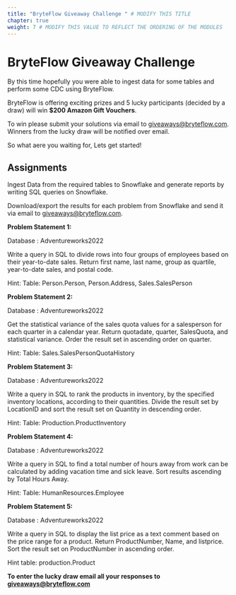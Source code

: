 ```yaml
---
title: "BryteFlow Giveaway Challenge " # MODIFY THIS TITLE
chapter: true
weight: 7 # MODIFY THIS VALUE TO REFLECT THE ORDERING OF THE MODULES
---
```


# **BryteFlow Giveaway Challenge** <!-- MODIFY THIS HEADING -->
By this time hopefully you were able to ingest data for some tables and perform some CDC using BryteFlow.

BryteFlow is offering exciting prizes and 5 lucky participants (decided by a draw) will win **$200 Amazon Gift Vouchers**. 

To win please submit your solutions via email to giveaways@bryteflow.com.  Winners from the lucky draw will be notified over email.

So what aere you waiting for, Lets get started!

## Assignments<!-- MODIFY THIS SUBHEADING -->
Ingest Data from the required tables to Snowflake and generate reports by writing SQL queries on Snowflake.

Download/export the results for each problem from Snowflake and send it via email to giveaways@bryteflow.com.
 
**Problem Statement 1:**

Database : Adventureworks2022

Write a query in SQL to divide rows into four groups of employees based on their year-to-date sales. Return first name, last name, group as quartile, year-to-date sales, and postal code.

Hint: Table: Person.Person, Person.Address, Sales.SalesPerson
 
**Problem Statement 2:**

Database : Adventureworks2022

Get the statistical variance of the sales quota values for a salesperson for each quarter in a calendar year. Return quotadate, quarter, SalesQuota, and statistical variance. Order the result set in ascending order on quarter.

Hint: Table: Sales.SalesPersonQuotaHistory


**Problem Statement 3:**

Database : Adventureworks2022

Write a query in SQL to rank the products in inventory, by the specified inventory locations, according to their quantities. Divide the result set by LocationID and sort the result set on Quantity in descending order.

Hint: Table: Production.ProductInventory
 
**Problem Statement 4:**

Database : Adventureworks2022

Write a query in SQL to find a total number of hours away from work can be calculated by adding vacation time and sick leave. Sort results ascending by Total Hours Away.

Hint: Table: HumanResources.Employee
 
**Problem Statement 5:**

Database : Adventureworks2022

Write a query in SQL to display the list price as a text comment based on the price range for a product. Return ProductNumber, Name, and listprice. Sort the result set on ProductNumber in ascending order.

Hint table: production.Product
 
**To enter the lucky draw email all your responses to giveaways@bryteflow.com**